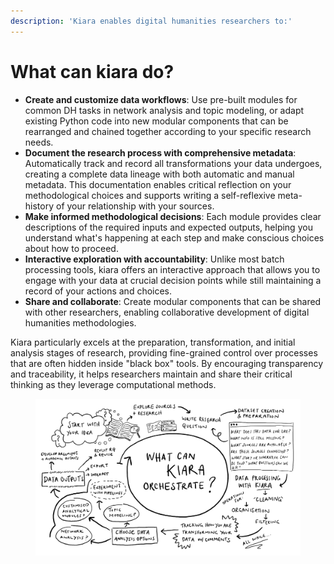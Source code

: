 ```yaml
---
description: 'Kiara enables digital humanities researchers to:'
---
```


# What can kiara do?

* **Create and customize data workflows**: Use pre-built modules for common DH tasks in network analysis and topic modeling, or adapt existing Python code into new modular components that can be rearranged and chained together according to your specific research needs.
* **Document the research process with comprehensive metadata**: Automatically track and record all transformations your data undergoes, creating a complete data lineage with both automatic and manual metadata. This documentation enables critical reflection on your methodological choices and supports writing a self-reflexive meta-history of your relationship with your sources.
* **Make informed methodological decisions**: Each module provides clear descriptions of the required inputs and expected outputs, helping you understand what's happening at each step and make conscious choices about how to proceed.
* **Interactive exploration with accountability**: Unlike most batch processing tools, kiara offers an interactive approach that allows you to engage with your data at crucial decision points while still maintaining a record of your actions and choices.
* **Share and collaborate**: Create modular components that can be shared with other researchers, enabling collaborative development of digital humanities methodologies.

Kiara particularly excels at the preparation, transformation, and initial analysis stages of research, providing fine-grained control over processes that are often hidden inside "black box" tools. By encouraging transparency and traceability, it helps researchers maintain and share their critical thinking as they leverage computational methods.

<figure><img src="../.gitbook/assets/Quick sheets - page 5.png" alt=""><figcaption></figcaption></figure>
